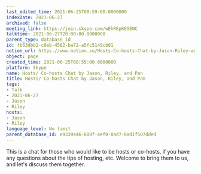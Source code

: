 ```yaml
---
last_edited_time: 2021-06-25T08:59:00.0000000
indexDate: 2021-06-27
archived: false
meeting_link: https://join.skype.com/wEhREpKESENC
talktime: 2021-06-27T20:00:00.0000000
parent_type: database_id
id: fb63dbb2-c0eb-4582-ba72-a5fc5149cb01
notion_url: https://www.notion.so/Hosts-Co-hosts-Chat-by-Jason-Riley-and-Pan-fb63dbb2c0eb4582ba72a5fc5149cb01
object: page
created_time: 2021-06-25T08:55:00.0000000
platform: Skype
name: Hosts/ Co-hosts Chat by Jason, Riley, and Pan
title: Hosts/ Co-hosts Chat by Jason, Riley, and Pan
tags:
- Talk
- 2021-06-27
- Jason
- Riley
hosts:
- Jason
- Riley
language_level: No limit
parent_database_id: e9339446-880f-4ef0-8ad7-8ad1f507dded
---
```


This is a chat for those who would like to be hosts or co-hosts, if you have any questions about the tips of hosting, etc. Welcome to bring them to us, and let's discuss them together.

